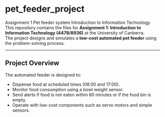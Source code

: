 # pet_feeder_project
Assignment 1 Pet feeder system Introduction to Information Technology
This repository contains the files for **Assignment 1: Introduction to Information Technology (4478/8936)** at the University of Canberra.  
The project designs and simulates a **low-cost automated pet feeder** using the problem-solving process.

---

## Project Overview
The automated feeder is designed to:
- Dispense food at scheduled times (08:00 and 17:00).
- Monitor food consumption using a bowl weight sensor.
- Send alerts if food is not eaten within 60 minutes or if the food bin is empty.
- Operate with low-cost components such as servo motors and simple sensors.
